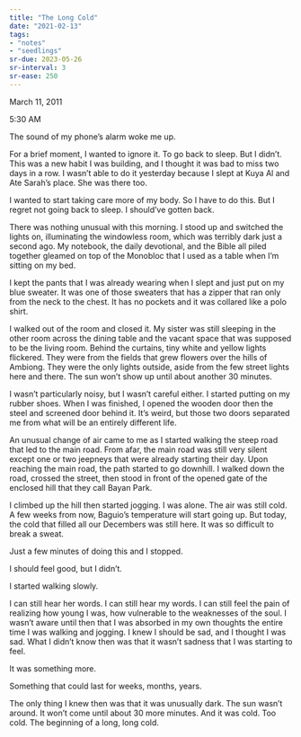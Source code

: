 ```yaml
---
title: "The Long Cold"
date: "2021-02-13"
tags:
- "notes"
- "seedlings"
sr-due: 2023-05-26
sr-interval: 3
sr-ease: 250
---
```


March 11, 2011

5:30 AM

The sound of my phone’s alarm woke me up.

For a brief moment, I wanted to ignore it. To go back to sleep. But I didn’t. This was a new habit I was building, and I thought it was bad to miss two days in a row. I wasn’t able to do it yesterday because I slept at Kuya Al and Ate Sarah’s place. She was there too.

I wanted to start taking care more of my body. So I have to do this. But I regret not going back to sleep. I should’ve gotten back.

There was nothing unusual with this morning. I stood up and switched the lights on, illuminating the windowless room, which was terribly dark just a second ago. My notebook, the daily devotional, and the Bible all piled together gleamed on top of the Monobloc that I used as a table when I’m sitting on my bed.

I kept the pants that I was already wearing when I slept and just put on my blue sweater. It was one of those sweaters that has a zipper that ran only from the neck to the chest. It has no pockets and it was collared like a polo shirt.

I walked out of the room and closed it. My sister was still sleeping in the other room across the dining table and the vacant space that was supposed to be the living room. Behind the curtains, tiny white and yellow lights flickered. They were from the fields that grew flowers over the hills of Ambiong. They were the only lights outside, aside from the few street lights here and there. The sun won’t show up until about another 30 minutes.

I wasn’t particularly noisy, but I wasn’t careful either. I started putting on my rubber shoes. When I was finished, I opened the wooden door then the steel and screened door behind it. It’s weird, but those two doors separated me from what will be an entirely different life.

An unusual change of air came to me as I started walking the steep road that led to the main road. From afar, the main road was still very silent except one or two jeepneys that were already starting their day. Upon reaching the main road, the path started to go downhill. I walked down the road, crossed the street, then stood in front of the opened gate of the enclosed hill that they call Bayan Park.

I climbed up the hill then started jogging. I was alone. The air was still cold. A few weeks from now, Baguio’s temperature will start going up. But today, the cold that filled all our Decembers was still here. It was so difficult to break a sweat.

Just a few minutes of doing this and I stopped.

I should feel good, but I didn’t.

I started walking slowly.

I can still hear her words. I can still hear my words. I can still feel the pain of realizing how young I was, how vulnerable to the weaknesses of the soul. I wasn’t aware until then that I was absorbed in my own thoughts the entire time I was walking and jogging. I knew I should be sad, and I thought I was sad. What I didn’t know then was that it wasn’t sadness that I was starting to feel.

It was something more.

Something that could last for weeks, months, years.

The only thing I knew then was that it was unusually dark. The sun wasn’t around. It won’t come until about 30 more minutes. And it was cold. Too cold. The beginning of a long, long cold.